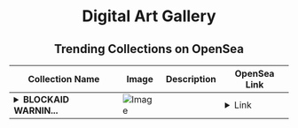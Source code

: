 <div align="center">

# Digital Art Gallery

## Trending Collections on OpenSea

| Collection Name                       | Image                                                                                     | Description                       | OpenSea Link                                                                                          |
|---------------------------------------|-------------------------------------------------------------------------------------------|-----------------------------------|--------------------------------------------------------------------------------------------------------|
| **<details><summary>BLOCKAID WARNIN...</summary>BLOCKAID WARNING!</details>** | ![Image](https://i.seadn.io/s/raw/files/a4397506ba479a58d90de3a2cd63c885.jpg?w=500&auto=format?w=200&auto=format) |  | <details><summary>Link</summary>[BLOCKAID WARNING!](https://opensea.io/collection/blockaid-warning-13)</details> |

</div>